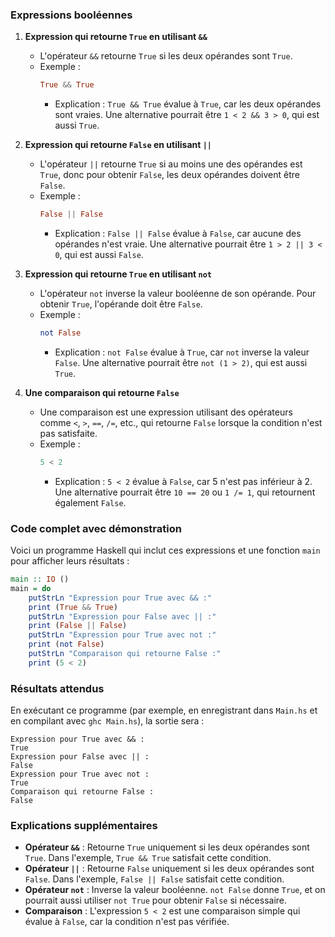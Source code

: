 

### Expressions booléennes

1. **Expression qui retourne `True` en utilisant `&&`**
   - L'opérateur `&&` retourne `True` si les deux opérandes sont `True`.
   - Exemple :
     ```haskell
     True && True
     ```
     - Explication : `True && True` évalue à `True`, car les deux opérandes sont vraies. Une alternative pourrait être `1 < 2 && 3 > 0`, qui est aussi `True`.

2. **Expression qui retourne `False` en utilisant `||`**
   - L'opérateur `||` retourne `True` si au moins une des opérandes est `True`, donc pour obtenir `False`, les deux opérandes doivent être `False`.
   - Exemple :
     ```haskell
     False || False
     ```
     - Explication : `False || False` évalue à `False`, car aucune des opérandes n'est vraie. Une alternative pourrait être `1 > 2 || 3 < 0`, qui est aussi `False`.

3. **Expression qui retourne `True` en utilisant `not`**
   - L'opérateur `not` inverse la valeur booléenne de son opérande. Pour obtenir `True`, l'opérande doit être `False`.
   - Exemple :
     ```haskell
     not False
     ```
     - Explication : `not False` évalue à `True`, car `not` inverse la valeur `False`. Une alternative pourrait être `not (1 > 2)`, qui est aussi `True`.

4. **Une comparaison qui retourne `False`**
   - Une comparaison est une expression utilisant des opérateurs comme `<`, `>`, `==`, `/=`, etc., qui retourne `False` lorsque la condition n'est pas satisfaite.
   - Exemple :
     ```haskell
     5 < 2
     ```
     - Explication : `5 < 2` évalue à `False`, car 5 n'est pas inférieur à 2. Une alternative pourrait être `10 == 20` ou `1 /= 1`, qui retournent également `False`.

### Code complet avec démonstration

Voici un programme Haskell qui inclut ces expressions et une fonction `main` pour afficher leurs résultats :

```haskell
main :: IO ()
main = do
    putStrLn "Expression pour True avec && :"
    print (True && True)
    putStrLn "Expression pour False avec || :"
    print (False || False)
    putStrLn "Expression pour True avec not :"
    print (not False)
    putStrLn "Comparaison qui retourne False :"
    print (5 < 2)
```

### Résultats attendus

En exécutant ce programme (par exemple, en enregistrant dans `Main.hs` et en compilant avec `ghc Main.hs`), la sortie sera :

```
Expression pour True avec && :
True
Expression pour False avec || :
False
Expression pour True avec not :
True
Comparaison qui retourne False :
False
```

### Explications supplémentaires

- **Opérateur `&&`** : Retourne `True` uniquement si les deux opérandes sont `True`. Dans l'exemple, `True && True` satisfait cette condition.
- **Opérateur `||`** : Retourne `False` uniquement si les deux opérandes sont `False`. Dans l'exemple, `False || False` satisfait cette condition.
- **Opérateur `not`** : Inverse la valeur booléenne. `not False` donne `True`, et on pourrait aussi utiliser `not True` pour obtenir `False` si nécessaire.
- **Comparaison** : L'expression `5 < 2` est une comparaison simple qui évalue à `False`, car la condition n'est pas vérifiée.
